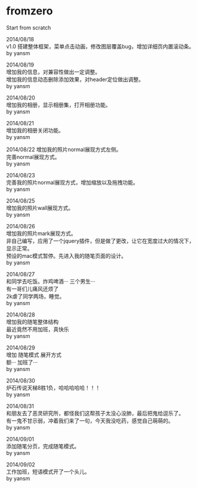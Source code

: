 fromzero
========

Start from scratch

2014/08/18  
v1.0 搭建整体框架，菜单点击动画，修改图层覆盖bug，增加详细页内置滚动条。  
by yansm  

2014/08/19  
增加我的信息，对兼容性做出一定调整。  
增加我的信息动态删除添加效果，对header定位做出调整。  
by yansm  

2014/08/20  
增加我的相册，显示相册集，打开相册功能。  
by yansm  

2014/08/21  
增加我的相册关闭功能。  
by yansm  

2014/08/22
增加我的照片normal展现方式左侧。  
完善normal展现方式。  
by yansm  

2014/08/23  
完善我的照片normal展现方式，增加缩放以及拖拽功能。  
by yansm  

2014/08/25  
增加我的照片wall展现方式。  
by yansm  

2014/08/26  
增加我的照片mark展现方式。  
非自己编写，应用了一个jquery插件，但是做了更改，让它在宽度过大的情况下，显示正常。  
预设的mac模式暂停。先进入我的随笔页面的设计。   
by yansm    

2014/08/27  
和同学去吃饭。炸鸡啤酒··· 三个男生···   
有一哥们儿痛风还烦了  
2k虐了同学两场，睡觉。  
by yansm  

2014/08/28  
增加我的随笔整体结构  
最近竟然不用加班，真快乐  
by yansm  

2014/08/29  
增加 随笔模式 展开方式  
额··· 加班了···   
by yansm    

2014/08/30  
炉石传说天梯8胜1负，哈哈哈哈哈！！！  
by yansm  

2014/08/31  
和朋友去了恶灵研究所，都怪我们这帮孩子太没心没肺，最后把鬼给逗乐了。  
有一鬼不甘示弱，冲着我们来了一句，今天我没吃药，感觉自己萌萌的。  
by yansm  

2014/09/01  
添加随笔分页，完成随笔模式。  
by yansm  

2014/09/02  
工作加班，短语模式开了一个头儿。  
by yansm  








